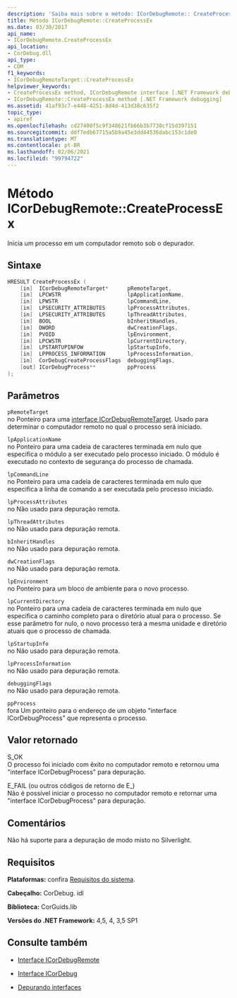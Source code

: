 ```yaml
---
description: 'Saiba mais sobre o método: ICorDebugRemote:: CreateProcessEx'
title: Método ICorDebugRemote::CreateProcessEx
ms.date: 03/30/2017
api_name:
- ICorDebugRemote.CreateProcessEx
api_location:
- CorDebug.dll
api_type:
- COM
f1_keywords:
- ICorDebugRemoteTarget::CreateProcessEx
helpviewer_keywords:
- CreateProcessEx method, ICorDebugRemote interface [.NET Framework debugging]
- ICorDebugRemote::CreateProcessEx method [.NET Framework debugging]
ms.assetid: 41af93c7-e448-4251-8d4d-413d38c635f2
topic_type:
- apiref
ms.openlocfilehash: cd27400f5c9f348621fb66b3b7730cf15d397151
ms.sourcegitcommit: ddf7edb67715a5b9a45e3dd44536dabc153c1de0
ms.translationtype: MT
ms.contentlocale: pt-BR
ms.lasthandoff: 02/06/2021
ms.locfileid: "99794722"
---
```

# <a name="icordebugremotecreateprocessex-method"></a>Método ICorDebugRemote::CreateProcessEx

Inicia um processo em um computador remoto sob o depurador.  
  
## <a name="syntax"></a>Sintaxe  
  
```cpp  
HRESULT CreateProcessEx (  
    [in]  ICorDebugRemoteTarget*      pRemoteTarget,  
    [in]  LPCWSTR                     lpApplicationName,  
    [in]  LPWSTR                      lpCommandLine,  
    [in]  LPSECURITY_ATTRIBUTES       lpProcessAttributes,  
    [in]  LPSECURITY_ATTRIBUTES       lpThreadAttributes,  
    [in]  BOOL                        bInheritHandles,  
    [in]  DWORD                       dwCreationFlags,  
    [in]  PVOID                       lpEnvironment,  
    [in]  LPCWSTR                     lpCurrentDirectory,  
    [in]  LPSTARTUPINFOW              lpStartupInfo,  
    [in]  LPPROCESS_INFORMATION       lpProcessInformation,  
    [in]  CorDebugCreateProcessFlags  debuggingFlags,  
    [out] ICorDebugProcess**          ppProcess  
);  
```  
  
## <a name="parameters"></a>Parâmetros  

 `pRemoteTarget`  
 no Ponteiro para uma [interface ICorDebugRemoteTarget](icordebugremotetarget-interface.md). Usado para determinar o computador remoto no qual o processo será iniciado.  
  
 `lpApplicationName`  
 no Ponteiro para uma cadeia de caracteres terminada em nulo que especifica o módulo a ser executado pelo processo iniciado. O módulo é executado no contexto de segurança do processo de chamada.  
  
 `lpCommandLine`  
 no Ponteiro para uma cadeia de caracteres terminada em nulo que especifica a linha de comando a ser executada pelo processo iniciado.  
  
 `lpProcessAttributes`  
 no Não usado para depuração remota.  
  
 `lpThreadAttributes`  
 no Não usado para depuração remota.  
  
 `bInheritHandles`  
 no Não usado para depuração remota.  
  
 `dwCreationFlags`  
 no Não usado para depuração remota.  
  
 `lpEnvironment`  
 no Ponteiro para um bloco de ambiente para o novo processo.  
  
 `lpCurrentDirectory`  
 no Ponteiro para uma cadeia de caracteres terminada em nulo que especifica o caminho completo para o diretório atual para o processo. Se esse parâmetro for nulo, o novo processo terá a mesma unidade e diretório atuais que o processo de chamada.  
  
 `lpStartupInfo`  
 no Não usado para depuração remota.  
  
 `lpProcessInformation`  
 no Não usado para depuração remota.  
  
 `debuggingFlags`  
 no Não usado para depuração remota.  
  
 `ppProcess`  
 fora Um ponteiro para o endereço de um objeto "interface ICorDebugProcess" que representa o processo.  
  
## <a name="return-value"></a>Valor retornado  

 S_OK  
 O processo foi iniciado com êxito no computador remoto e retornou uma "interface ICorDebugProcess" para depuração.  
  
 E_FAIL (ou outros códigos de retorno de E_)  
 Não é possível iniciar o processo no computador remoto e retornar uma "interface ICorDebugProcess" para depuração.  
  
## <a name="remarks"></a>Comentários  

 Não há suporte para a depuração de modo misto no Silverlight.  
  
## <a name="requirements"></a>Requisitos  

 **Plataformas:** confira [Requisitos do sistema](../../get-started/system-requirements.md).  
  
 **Cabeçalho:** CorDebug. idl  
  
 **Biblioteca:** CorGuids.lib  
  
 **Versões do .NET Framework:** 4,5, 4, 3,5 SP1  
  
## <a name="see-also"></a>Consulte também

- [Interface ICorDebugRemote](icordebugremote-interface.md)
- [Interface ICorDebug](icordebug-interface.md)

- [Depurando interfaces](debugging-interfaces.md)
